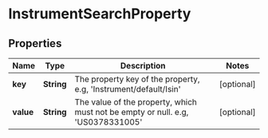 

# InstrumentSearchProperty

## Properties

Name | Type | Description | Notes
------------ | ------------- | ------------- | -------------
**key** | **String** | The property key of the property, e.g, &#39;Instrument/default/Isin&#39; |  [optional]
**value** | **String** | The value of the property, which must not be empty or null. e.g, &#39;US0378331005&#39; |  [optional]



